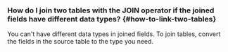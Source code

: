 ### How do I join two tables with the JOIN operator if the joined fields have different data types? {#how-to-link-two-tables}

You can't have different data types in joined fields.
To join tables, convert the fields in the source table to the type you need.